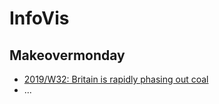 # InfoVis

## Makeovermonday

* [2019/W32: Britain is rapidly phasing out coal](https://raw.githubusercontent.com/tsoracco/InfoVis/master/w1/coal.png)
* ...
